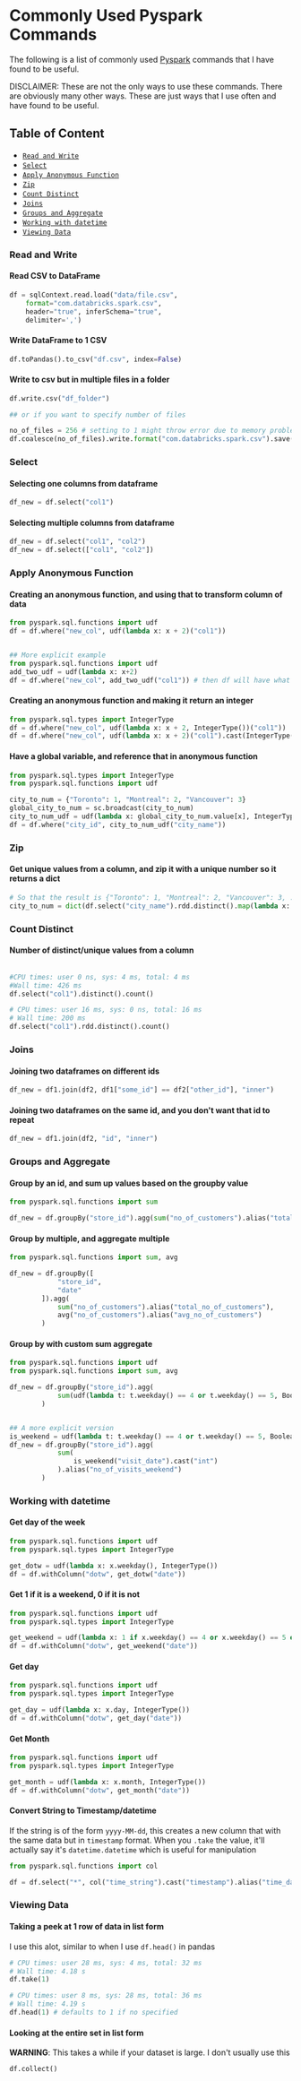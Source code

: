 # Commonly Used Pyspark Commands

The following is a list of commonly used [Pyspark](http://spark.apache.org/docs/latest/api/python/index.html) commands that I have found to be useful.

DISCLAIMER: These are not the only ways to use these commands. There are obviously many other ways. These are just ways that I use often and have found to be useful.

## Table of Content
* [`Read and Write`](#read-and-write)
* [`Select`](#select)
* [`Apply Anonymous Function`](#apply-anonymous-function)
* [`Zip`](#zip)
* [`Count Distinct`](#count-distinct)
* [`Joins`](#joins)
* [`Groups and Aggregate`](#groups-and-aggregate)
* [`Working with datetime`](#working-with-datetime)
* [`Viewing Data`](#viewing-data)



### Read and Write
#### Read CSV to DataFrame
```python
df = sqlContext.read.load("data/file.csv",
    format="com.databricks.spark.csv",
    header="true", inferSchema="true",
    delimiter=',')
```

#### Write DataFrame to 1 CSV
```python
df.toPandas().to_csv("df.csv", index=False)

```

#### Write to csv but in multiple files in a folder
```python
df.write.csv("df_folder")

## or if you want to specify number of files

no_of_files = 256 # setting to 1 might throw error due to memory problems
df.coalesce(no_of_files).write.format("com.databricks.spark.csv").save("df_folder") 
```

### Select
#### Selecting one columns from dataframe
```python
df_new = df.select("col1")
```


#### Selecting multiple columns from dataframe
```python
df_new = df.select("col1", "col2")
df_new = df.select(["col1", "col2"])

```

### Apply Anonymous Function

#### Creating an anonymous function, and using that to transform column of data
```python
from pyspark.sql.functions import udf
df = df.where("new_col", udf(lambda x: x + 2)("col1"))


## More explicit example
from pyspark.sql.functions import udf
add_two_udf = udf(lambda x: x+2)
df = df.where("new_col", add_two_udf("col1")) # then df will have what it originally had, with new_col

```


#### Creating an anonymous function and making it return an integer
```python
from pyspark.sql.types import IntegerType
df = df.where("new_col", udf(lambda x: x + 2, IntegerType())("col1"))
df = df.where("new_col", udf(lambda x: x + 2)("col1").cast(IntegerType()))

```


#### Have a global variable, and reference that in anonymous function
```python
from pyspark.sql.types import IntegerType
from pyspark.sql.functions import udf

city_to_num = {"Toronto": 1, "Montreal": 2, "Vancouver": 3}
global_city_to_num = sc.broadcast(city_to_num)
city_to_num_udf = udf(lambda x: global_city_to_num.value[x], IntegerType())
df = df.where("city_id", city_to_num_udf("city_name"))

```

### Zip

#### Get unique values from a column, and zip it with a unique number so it returns a dict
```python
# So that the result is {"Toronto": 1, "Montreal": 2, "Vancouver": 3, ...}
city_to_num = dict(df.select("city_name").rdd.distinct().map(lambda x: x[0]).zipWithIndex().collect())

```

### Count Distinct

#### Number of distinct/unique values from a column
```python

#CPU times: user 0 ns, sys: 4 ms, total: 4 ms
#Wall time: 426 ms
df.select("col1").distinct().count()

# CPU times: user 16 ms, sys: 0 ns, total: 16 ms
# Wall time: 200 ms
df.select("col1").rdd.distinct().count()

```

### Joins

#### Joining two dataframes on different ids
```python
df_new = df1.join(df2, df1["some_id"] == df2["other_id"], "inner")
```

#### Joining two dataframes on the same id, and you don't want that id to repeat
```python
df_new = df1.join(df2, "id", "inner")
```

### Groups and Aggregate

#### Group by an id, and sum up values based on the groupby value

```python
from pyspark.sql.functions import sum

df_new = df.groupBy("store_id").agg(sum("no_of_customers").alias("total_no_of_customers")) 
```

#### Group by multiple, and aggregate multiple

```python
from pyspark.sql.functions import sum, avg

df_new = df.groupBy([
            "store_id",
            "date"
        ]).agg(
            sum("no_of_customers").alias("total_no_of_customers"),
            avg("no_of_customers").alias("avg_no_of_customers")
        )
```

#### Group by with custom sum aggregate

```python
from pyspark.sql.functions import udf
from pyspark.sql.functions import sum, avg

df_new = df.groupBy("store_id").agg(
            sum(udf(lambda t: t.weekday() == 4 or t.weekday() == 5, BooleanType())("visit_date").cast("int")).alias("no_of_visits_weekend")
        )


## A more explicit version
is_weekend = udf(lambda t: t.weekday() == 4 or t.weekday() == 5, BooleanType())
df_new = df.groupBy("store_id").agg(
            sum(
                is_weekend("visit_date").cast("int")
            ).alias("no_of_visits_weekend")
        )
```

### Working with datetime

#### Get day of the week
```python
from pyspark.sql.functions import udf
from pyspark.sql.types import IntegerType

get_dotw = udf(lambda x: x.weekday(), IntegerType())
df = df.withColumn("dotw", get_dotw("date"))
```

#### Get 1 if it is a weekend, 0 if it is not
```python
from pyspark.sql.functions import udf
from pyspark.sql.types import IntegerType

get_weekend = udf(lambda x: 1 if x.weekday() == 4 or x.weekday() == 5 else 0, IntegerType())
df = df.withColumn("dotw", get_weekend("date"))
```

#### Get day
```python
from pyspark.sql.functions import udf
from pyspark.sql.types import IntegerType

get_day = udf(lambda x: x.day, IntegerType())
df = df.withColumn("dotw", get_day("date"))
```

#### Get Month
```python
from pyspark.sql.functions import udf
from pyspark.sql.types import IntegerType

get_month = udf(lambda x: x.month, IntegerType())
df = df.withColumn("dotw", get_month("date"))
```

#### Convert String to Timestamp/datetime
If the string is of the form `yyyy-MM-dd`, this creates a new column that with the same data but in `timestamp` format. When you `.take` the value, it'll actually say it's `datetime.datetime` which is useful for manipulation

```python
from pyspark.sql.functions import col

df = df.select("*", col("time_string").cast("timestamp").alias("time_datetime")) 
```

### Viewing Data
#### Taking a peek at 1 row of data in list form
I use this alot, similar to when I use `df.head()` in pandas

```python
# CPU times: user 28 ms, sys: 4 ms, total: 32 ms                                  
# Wall time: 4.18 s
df.take(1)

# CPU times: user 8 ms, sys: 28 ms, total: 36 ms                                  
# Wall time: 4.19 s
df.head(1) # defaults to 1 if no specified
```

#### Looking at the entire set in list form
**WARNING**: This takes a while if your dataset is large. I don't usually use this

```python
df.collect()
```
